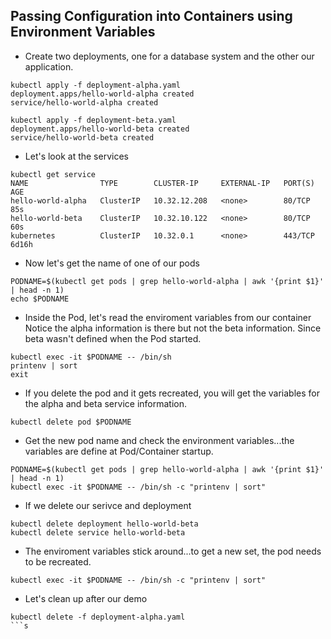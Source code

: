 ## Passing Configuration into Containers using Environment Variables
- Create two deployments, one for a database system and the other our application.
```
kubectl apply -f deployment-alpha.yaml
deployment.apps/hello-world-alpha created
service/hello-world-alpha created

kubectl apply -f deployment-beta.yaml
deployment.apps/hello-world-beta created
service/hello-world-beta created
```

- Let's look at the services
```
kubectl get service
NAME                TYPE        CLUSTER-IP     EXTERNAL-IP   PORT(S)   AGE
hello-world-alpha   ClusterIP   10.32.12.208   <none>        80/TCP    85s
hello-world-beta    ClusterIP   10.32.10.122   <none>        80/TCP    60s
kubernetes          ClusterIP   10.32.0.1      <none>        443/TCP   6d16h
```

- Now let's get the name of one of our pods

```
PODNAME=$(kubectl get pods | grep hello-world-alpha | awk '{print $1}' | head -n 1)
echo $PODNAME
```

- Inside the Pod, let's read the enviroment variables from our container
Notice the alpha information is there but not the beta information. Since beta wasn't defined when the Pod started.

```
kubectl exec -it $PODNAME -- /bin/sh 
printenv | sort
exit
```

- If you delete the pod and it gets recreated, you will get the variables for the alpha and beta service information.

```
kubectl delete pod $PODNAME
```

- Get the new pod name and check the environment variables...the variables are define at Pod/Container startup.

```
PODNAME=$(kubectl get pods | grep hello-world-alpha | awk '{print $1}' | head -n 1)
kubectl exec -it $PODNAME -- /bin/sh -c "printenv | sort"
```

- If we delete our serivce and deployment 

```
kubectl delete deployment hello-world-beta
kubectl delete service hello-world-beta
```

- The enviroment variables stick around...to get a new set, the pod needs to be recreated.

```
kubectl exec -it $PODNAME -- /bin/sh -c "printenv | sort"
```


- Let's clean up after our demo

```
kubectl delete -f deployment-alpha.yaml
```s